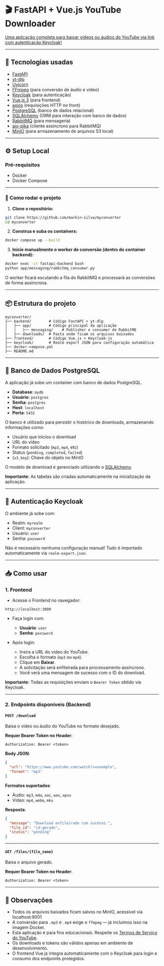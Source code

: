 # 🎬 FastAPI + Vue.js YouTube Downloader

[Uma aplicação completa para baixar vídeos ou áudios do YouTube via link com autenticação Keycloak!](https://github.com/markin-silva/myconverter)

---

## 🚀 Tecnologias usadas
- [FastAPI](https://fastapi.tiangolo.com/)
- [yt-dlp](https://github.com/yt-dlp/yt-dlp)
- [Uvicorn](https://www.uvicorn.org/)
- [FFmpeg](https://ffmpeg.org/) (para conversão de áudio e vídeo)
- [Keycloak](https://www.keycloak.org/) (para autenticação)
- [Vue.js 3](https://vuejs.org/) (para frontend)
- [axios](https://axios-http.com/) (requisições HTTP no front)
- [PostgreSQL](https://www.postgresql.org/) (banco de dados relacional)
- [SQLAlchemy](https://www.sqlalchemy.org/) (ORM para interação com banco de dados)
- [RabbitMQ](https://www.rabbitmq.com/) (para mensageria)
- [aio-pika](https://aio-pika.readthedocs.io/) (cliente assíncrono para RabbitMQ)
- [MinIO](https://min.io/) (para armazenamento de arquivos S3 local)

---

## ⚙️ Setup Local

### Pré-requisitos
- Docker
- Docker Compose

---

### 🐳 Como rodar o projeto

1. **Clone o repositório:**

```bash
git clone https://github.com/markin-silva/myconverter
cd myconverter
```

2. **Construa e suba os containers:**

```bash
docker compose up --build
```

3. **Inicie manualmente o worker de conversão (dentro do container backend):**

```bash
docker exec -it fastapi-backend bash
python app/messaging/rabbitmq_consumer.py
```

O worker ficará escutando a fila do RabbitMQ e processará as conversões de forma assíncrona.

---

## 📦 Estrutura do projeto

```
myconverter/
├── backend/        # Código FastAPI + yt-dlp
│   ├── app/        # Código principal da aplicação
│   │   ├── messaging/    # Publisher e consumer do RabbitMQ
│   ├── downloads/  # Pasta onde ficam os arquivos baixados
├── frontend/       # Código Vue.js + Keycloak-js
├── keycloak/       # Realm export JSON para configuração automática
├── docker-compose.yml
├── README.md
```

---

## 🐘 Banco de Dados PostgreSQL

A aplicação já sobe um container com banco de dados PostgreSQL.

- **Database**: `mydb`
- **Usuário**: `postgres`
- **Senha**: `postgres`
- **Host**: `localhost`
- **Porta**: `5432`

O banco é utilizado para persistir o histórico de downloads, armazenando informações como:
- Usuário que iniciou o download
- URL do vídeo
- Formato solicitado (`mp3`, `mp4`, etc)
- Status (`pending`, `completed`, `failed`)
- (`s3_key`): Chave do objeto no MinIO

O modelo de download é gerenciado utilizando o [SQLAlchemy](https://www.sqlalchemy.org/).

**Importante**: As tabelas são criadas automaticamente na inicialização da aplicação.

---

## 🔐 Autenticação Keycloak

O ambiente já sobe com:

- Realm: `myrealm`
- Client: `myconverter`
- Usuário: `user`
- Senha: `password`

Não é necessário nenhuma configuração manual! Tudo é importado automaticamente via `realm-export.json`.

---

## 📥 Como usar

### 1. Frontend

- Acesse o Frontend no navegador:

```
http://localhost:3000
```

- Faça login com:
  - **Usuário**: `user`
  - **Senha**: `password`

- Após login:
  - Insira a URL do vídeo do YouTube.
  - Escolha o formato (`mp3` ou `mp4`).
  - Clique em **Baixar**.
  - A solicitação será enfileirada para processamento assíncrono.
  - Você verá uma mensagem de sucesso com o ID do download.

**Importante**: Todas as requisições enviam o `Bearer Token` obtido via Keycloak.

---

### 2. Endpoints disponíveis (Backend)

#### `POST /download`

Baixa o vídeo ou áudio do YouTube no formato desejado.

**Requer Bearer Token no Header**:

```http
Authorization: Bearer <token>
```

**Body JSON**:

```json
{
  "url": "https://www.youtube.com/watch?v=exemplo",
  "format": "mp3"
}
```

**Formatos suportados**:
- Áudio: `mp3`, `m4a`, `aac`, `wav`, `opus`
- Vídeo: `mp4`, `webm`, `mkv`

**Resposta**:

```json
{
  "message": "Download enfileirado com sucesso.",
  "file_id": "id-gerado",
  "status": "pending"
}
```

---

#### `GET /files/{file_name}`

Baixa o arquivo gerado.

**Requer Bearer Token no Header**:

```http
Authorization: Bearer <token>
```

---

## 📝 Observações
- Todos os arquivos baixados ficam salvos no MinIO, acessível via localhost:9001
- A conversão para `.mp3` e `.mp4` exige o `ffmpeg` — já incluímos isso na imagem Docker.
- Esta aplicação é para fins educacionais. Respeite os [Termos de Serviço do YouTube](https://www.youtube.com/t/terms).
- Os downloads e tokens são válidos apenas em ambiente de desenvolvimento.
- O frontend Vue.js integra automaticamente com o Keycloak para login e consumo dos endpoints protegidos.
